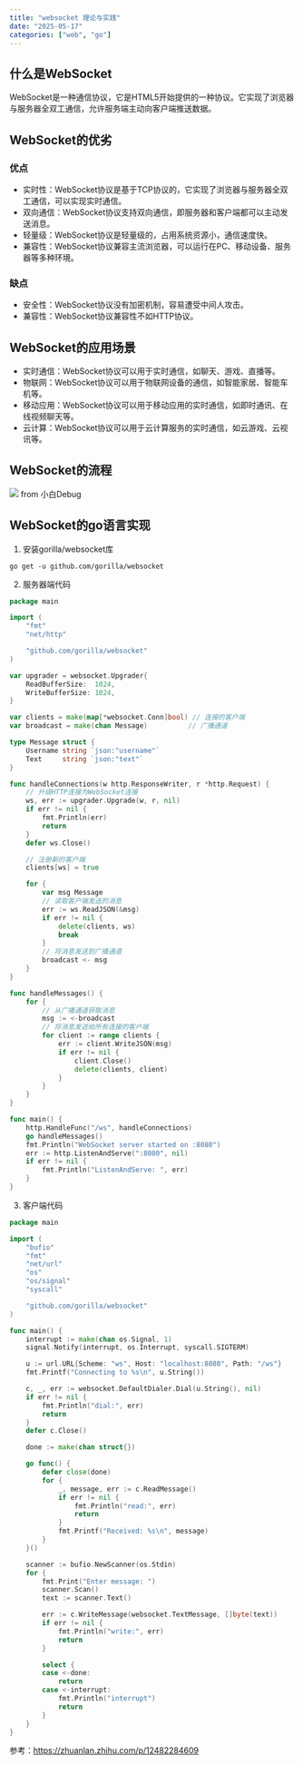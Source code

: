 ```yaml
---
title: "websocket 理论与实践"
date: "2025-05-17"
categories: ["web", "go"]
---
```


## 什么是WebSocket
WebSocket是一种通信协议，它是HTML5开始提供的一种协议。它实现了浏览器与服务器全双工通信，允许服务端主动向客户端推送数据。

## WebSocket的优劣
### 优点
- 实时性：WebSocket协议是基于TCP协议的，它实现了浏览器与服务器全双工通信，可以实现实时通信。
- 双向通信：WebSocket协议支持双向通信，即服务器和客户端都可以主动发送消息。
- 轻量级：WebSocket协议是轻量级的，占用系统资源小，通信速度快。
- 兼容性：WebSocket协议兼容主流浏览器，可以运行在PC、移动设备、服务器等多种环境。
### 缺点
- 安全性：WebSocket协议没有加密机制，容易遭受中间人攻击。
- 兼容性：WebSocket协议兼容性不如HTTP协议。

## WebSocket的应用场景
- 实时通信：WebSocket协议可以用于实时通信，如聊天、游戏、直播等。
- 物联网：WebSocket协议可以用于物联网设备的通信，如智能家居、智能车机等。
- 移动应用：WebSocket协议可以用于移动应用的实时通信，如即时通讯、在线视频聊天等。
- 云计算：WebSocket协议可以用于云计算服务的实时通信，如云游戏、云视讯等。

## WebSocket的流程
<img src="../static/websocket.png" style="max-width: 800px;"/>
from 小白Debug


## WebSocket的go语言实现
1. 安装gorilla/websocket库
```
go get -u github.com/gorilla/websocket
```
2. 服务器端代码
```go
package main

import (
    "fmt"
    "net/http"

    "github.com/gorilla/websocket"
)

var upgrader = websocket.Upgrader{
    ReadBufferSize:  1024,
    WriteBufferSize: 1024,
}

var clients = make(map[*websocket.Conn]bool) // 连接的客户端
var broadcast = make(chan Message)          // 广播通道

type Message struct {
    Username string `json:"username"`
    Text     string `json:"text"`
}

func handleConnections(w http.ResponseWriter, r *http.Request) {
    // 升级HTTP连接为WebSocket连接
    ws, err := upgrader.Upgrade(w, r, nil)
    if err != nil {
        fmt.Println(err)
        return
    }
    defer ws.Close()

    // 注册新的客户端
    clients[ws] = true

    for {
        var msg Message
        // 读取客户端发送的消息
        err := ws.ReadJSON(&msg)
        if err != nil {
            delete(clients, ws)
            break
        }
        // 将消息发送到广播通道
        broadcast <- msg
    }
}

func handleMessages() {
    for {
        // 从广播通道获取消息
        msg := <-broadcast
        // 将消息发送给所有连接的客户端
        for client := range clients {
            err := client.WriteJSON(msg)
            if err != nil {
                client.Close()
                delete(clients, client)
            }
        }
    }
}

func main() {
    http.HandleFunc("/ws", handleConnections)
    go handleMessages()
    fmt.Println("WebSocket server started on :8080")
    err := http.ListenAndServe(":8080", nil)
    if err != nil {
        fmt.Println("ListenAndServe: ", err)
    }
}
```
3. 客户端代码
```go
package main

import (
    "bufio"
    "fmt"
    "net/url"
    "os"
    "os/signal"
    "syscall"

    "github.com/gorilla/websocket"
)

func main() {
    interrupt := make(chan os.Signal, 1)
    signal.Notify(interrupt, os.Interrupt, syscall.SIGTERM)

    u := url.URL{Scheme: "ws", Host: "localhost:8080", Path: "/ws"}
    fmt.Printf("Connecting to %s\n", u.String())

    c, _, err := websocket.DefaultDialer.Dial(u.String(), nil)
    if err != nil {
        fmt.Println("dial:", err)
        return
    }
    defer c.Close()

    done := make(chan struct{})

    go func() {
        defer close(done)
        for {
            _, message, err := c.ReadMessage()
            if err != nil {
                fmt.Println("read:", err)
                return
            }
            fmt.Printf("Received: %s\n", message)
        }
    }()

    scanner := bufio.NewScanner(os.Stdin)
    for {
        fmt.Print("Enter message: ")
        scanner.Scan()
        text := scanner.Text()

        err := c.WriteMessage(websocket.TextMessage, []byte(text))
        if err != nil {
            fmt.Println("write:", err)
            return
        }

        select {
        case <-done:
            return
        case <-interrupt:
            fmt.Println("interrupt")
            return
        }
    }
}
```

参考：<https://zhuanlan.zhihu.com/p/12482284609>
